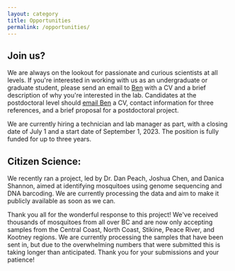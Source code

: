 ```yaml
---
layout: category
title: Opportunities
permalink: /opportunities/
---
```


## Join us?
We are always on the lookout for passionate and curious scientists at all levels. If you're interested in working with us as an undergraduate or graduate student, please send an email to [Ben](mailto:ben.matthews@zoology.ubc.ca) with a CV and a brief description of why you're interested in the lab. Candidates at the postdoctoral level should [email Ben](mailto:ben.matthews@zoology.ubc.ca) a CV, contact information for three references, and a brief proposal for a postdoctoral project.

We are currently hiring a technician and lab manager as part, with a closing date of July 1 and a start date of September 1, 2023. The position is fully funded for up to three years. 


## Citizen Science:
We recently ran a project, led by Dr. Dan Peach, Joshua Chen, and Danica Shannon, aimed at identifying mosquitoes using genome sequencing and DNA barcoding.  We are currently processing the data and aim to make it publicly available as soon as we can.  

Thank you all for the wonderful response to this project! We've received thousands of mosquitoes from all over BC and are now only accepting samples from the Central Coast, North Coast, Stikine, Peace River, and Kootney regions. We are currently processing the samples that have been sent in, but due to the overwhelming numbers that were submitted this is taking longer than anticipated. Thank you for your submissions and your patience!
